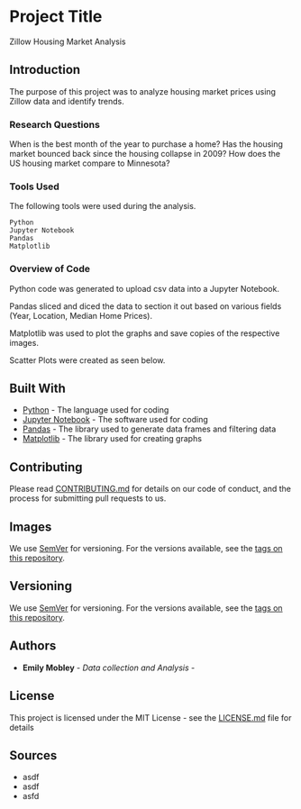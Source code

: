# Project Title

Zillow Housing Market Analysis

## Introduction

The purpose of this project was to analyze housing market prices using Zillow data and identify trends.  

### Research Questions

When is the best month of the year to purchase a home?
Has the housing market bounced back since the housing collapse in 2009?
How does the US housing market compare to Minnesota?

### Tools Used

The following tools were used during the analysis.

```
Python
Jupyter Notebook
Pandas
Matplotlib
```

### Overview of Code

Python code was generated to upload csv data into a Jupyter Notebook.  

Pandas sliced and diced the data to section it out based on various fields (Year, Location, Median Home Prices).

Matplotlib was used to plot the graphs and save copies of the respective images.  

Scatter Plots were created as seen below.  

## Built With

* [Python](https://www.python.org/) - The language used for coding
* [Jupyter Notebook](https://jupyter.org/) - The software used for coding
* [Pandas](https://pandas.pydata.org/) - The library used to generate data frames and filtering data
* [Matplotlib](https://matplotlib.org/) - The library used for creating graphs



## Contributing

Please read [CONTRIBUTING.md](https://gist.github.com/PurpleBooth/b24679402957c63ec426) for details on our code of conduct, and the process for submitting pull requests to us.

## Images

We use [SemVer](http://semver.org/) for versioning. For the versions available, see the [tags on this repository](https://github.com/your/project/tags). 

## Versioning

We use [SemVer](http://semver.org/) for versioning. For the versions available, see the [tags on this repository](https://github.com/your/project/tags). 

## Authors

* **Emily Mobley** - *Data collection and Analysis* - 

## License

This project is licensed under the MIT License - see the [LICENSE.md](LICENSE.md) file for details

## Sources

* asdf
* asdf
* asfd

